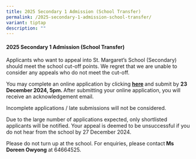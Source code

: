 ```yaml
---
title: 2025 Secondary 1 Admission (School Transfer)
permalink: /2025-secondary-1-admission-school-transfer/
variant: tiptap
description: ""
---
```

<h4><strong>2025 Secondary 1 Admission (School Transfer)</strong></h4>
<p>Applicants who want to appeal into St. Margaret’s School (Secondary) should
meet the school cut-off points. We regret that we are unable to consider
any appeals who do not meet the cut-off.</p>
<p>You may complete an online application by clicking <strong><a href="https://form.gov.sg/639855823d38c800131cad45" rel="noopener noreferrer nofollow" target="_blank">here</a> </strong>and
submit by <strong>23 December 2024, 5pm. </strong>After submitting your
online application, you will receive an acknowledgement email.</p>
<p>Incomplete applications / late submissions will not be considered.</p>
<p>Due to the large number of applications expected, only shortlisted applicants
will be notified. Your appeal is deemed to be unsuccessful if you do not
hear from the school by 27 December 2024.</p>
<p>Please do not turn up at the school. For enquiries, please contact<strong> Ms Doreen Owyong</strong> at
64664525.</p>